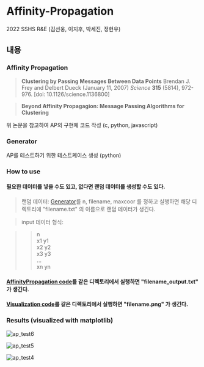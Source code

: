 Affinity-Propagation
========
2022 SSHS R&E 
(김선웅, 이지후, 박세진, 정현우)

내용
--------

### Affinity Propagation
> __Clustering by Passing Messages Between Data Points__
  Brendan J. Frey and Delbert Dueck (January 11, 2007)
 _Science_ __315__ (5814), 972-976. [doi: 10.1126/science.1136800]

> __Beyond Affinity Propagagion: Message Passing Algorithms for Clustering__

위 논문을 참고하여 AP의 구현체 코드 작성 (c, python, javascript)

### Generator
AP를 테스트하기 위한 테스트케이스 생성 (python)

### How to use
#### 필요한 데이터를 넣을 수도 있고, 없다면 랜덤 데이터를 생성할 수도 있다.  
>랜덤 데이터: [Generator](https://github.com/rne-sshs/Affinity-Propagation/blob/main/test/AP-Generator_andy.py)를 n, filename, maxcoor 를 정하고 실행하면 해당 디렉토리에 "filename.txt" 의 이름으로 랜덤 테이터가 생긴다.


>input 데이터 형식: 

>   >   n  
x1 y1  
x2 y2  
x3 y3  
...  
xn yn


#### [AffinityPropagation code](https://github.com/rne-sshs/Affinity-Propagation/blob/main/src/python/AffinityPropagation_andy.py)를 같은 디렉토리에서 실행하면 "filename_output.txt" 가 생긴다.  


#### [Visualization code](https://github.com/rne-sshs/Affinity-Propagation/blob/main/src/python/VisualAffinityPropagation_andy.py)를 같은 디렉토리에서 실행하면 "filename.png" 가 생긴다.


### Results (visualized with matplotlib)
![ap_test6](https://user-images.githubusercontent.com/89206053/170421893-2c4a8747-5aec-4850-a9ff-caab929c888d.png)

![ap_test5](https://user-images.githubusercontent.com/89206053/170421632-f709bcc7-3aa3-4d2c-ba5b-fe9166cffd93.png)

![ap_test4](https://user-images.githubusercontent.com/89206053/170420856-b8dab248-9d7c-4ac3-8356-f416f82c19c0.png)


